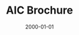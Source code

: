 ---
clir_id: dlf006
layout: report
date: 2000-01-01 
title: "AIC Brochure"
authors: Graham, Rebecca
seo:
  type: Report
doi: 10.5281/zenodo.7806798
description: "The AIC is led by the Digital Library Federation (DLF) with support from the College Art Association (CAA). Funded to July 2000 by The Andrew W. Mellon Foundation and the DLF, and with contributions from Yale and Carnegie Mellon Universities, the AIC is presently developing a prototype. The prototype is envisaged as a working system exemplifying what may be achieved in a networked environment by and for the visual arts community. It is a collection of images and a set of tools that may be implemented, configured, and extended locally to meet institutional needs. It is designed according to open source principles and in compliance with industry- wide standards and best practices. As importantly, during the prototype’s development, the AIC will investigate organizational, legal, and business issues and produce a set of recommendations about how best to secure the development of what we hope may emerge as a vital community resource.


The prototype’s development is a collaborative effort that draws upon the expertise of art historians, visual resource specialists, leading computer technologists, and business and legal advisors. Its presentation to interested communities in venues such as the CAA Annual Meeting and the Art Libraries Society of North American Conference affords a crucial opportunity to solicit feedback from potential users and contributors— feedback that may be incorporated into its further development."
tags: DLF
---